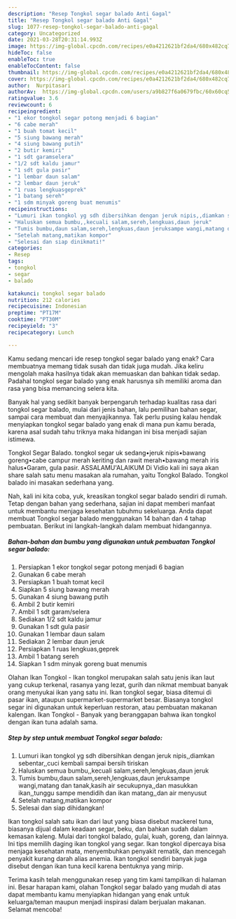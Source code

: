 ```yaml
---
description: "Resep Tongkol segar balado Anti Gagal"
title: "Resep Tongkol segar balado Anti Gagal"
slug: 1077-resep-tongkol-segar-balado-anti-gagal
category: Uncategorized
date: 2021-03-28T20:31:14.993Z
image: https://img-global.cpcdn.com/recipes/e0a4212621bf2da4/680x482cq70/tongkol-segar-balado-foto-resep-utama.jpg
hideToc: false
enableToc: true
enableTocContent: false
thumbnail: https://img-global.cpcdn.com/recipes/e0a4212621bf2da4/680x482cq70/tongkol-segar-balado-foto-resep-utama.jpg
cover: https://img-global.cpcdn.com/recipes/e0a4212621bf2da4/680x482cq70/tongkol-segar-balado-foto-resep-utama.jpg
author:  Nurpitasari
authorAv:  https://img-global.cpcdn.com/users/a9b827f6a0679fbc/60x60cq50/avatar.jpg
ratingvalue: 3.6
reviewcount: 6
recipeingredient:
- "1 ekor tongkol segar potong menjadi 6 bagian"
- "6 cabe merah"
- "1 buah tomat kecil"
- "5 siung bawang merah"
- "4 siung bawang putih"
- "2 butir kemiri"
- "1 sdt garamselera"
- "1/2 sdt kaldu jamur"
- "1 sdt gula pasir"
- "1 lembar daun salam"
- "2 lembar daun jeruk"
- "1 ruas lengkuasgeprek"
- "1 batang sereh"
- "1 sdm minyak goreng buat menumis"
recipeinstructions:
- "Lumuri ikan tongkol yg sdh dibersihkan dengan jeruk nipis,,diamkan sebentar,,cuci kembali sampai bersih tiriskan"
- "Haluskan semua bumbu,,kecuali salam,sereh,lengkuas,daun jeruk"
- "Tumis bumbu,daun salam,sereh,lengkuas,daun jeruksampe wangi,matang dan tanak,kasih air secukupnya,,dan masukkan ikan,,tunggu sampe mendidih dan ikan matang,,dan air menyusut"
- "Setelah matang,matikan kompor"
- "Selesai dan siap dinikmati!"
categories:
- Resep
tags:
- tongkol
- segar
- balado

katakunci: tongkol segar balado 
nutrition: 212 calories
recipecuisine: Indonesian
preptime: "PT17M"
cooktime: "PT30M"
recipeyield: "3"
recipecategory: Lunch

---
```



Kamu sedang mencari ide resep tongkol segar balado yang enak? Cara membuatnya memang tidak susah dan tidak juga mudah. Jika keliru mengolah maka hasilnya tidak akan memuaskan dan bahkan tidak sedap. Padahal tongkol segar balado yang enak harusnya sih memiliki aroma dan rasa yang bisa memancing selera kita.


Banyak hal yang sedikit banyak berpengaruh terhadap kualitas rasa dari tongkol segar balado, mulai dari jenis bahan, lalu pemilihan bahan segar, sampai cara membuat dan menyajikannya. Tak perlu pusing kalau hendak menyiapkan tongkol segar balado yang enak di mana pun kamu berada, karena asal sudah tahu triknya maka hidangan ini bisa menjadi sajian istimewa.

Tongkol Segar Balado. tongkol segar uk sedang•jeruk nipis•bawang goreng•cabe campur merah keriting dan rawit merah•bawang merah iris halus•Garam, gula pasir. ASSALAMU&#39;ALAIKUM Di Vidio kali ini saya akan share salah satu menu masakan ala rumahan, yaitu Tongkol Balado. Tongkol balado ini masakan sederhana yang.


Nah, kali ini kita coba, yuk, kreasikan tongkol segar balado sendiri di rumah. Tetap dengan bahan yang sederhana, sajian ini dapat memberi manfaat untuk membantu menjaga kesehatan tubuhmu sekeluarga. Anda dapat membuat Tongkol segar balado menggunakan 14 bahan dan 4 tahap pembuatan. Berikut ini langkah-langkah dalam membuat hidangannya.

<!--inarticleads1-->

##### Bahan-bahan dan bumbu yang digunakan untuk pembuatan Tongkol segar balado:

1. Persiapkan 1 ekor tongkol segar potong menjadi 6 bagian
1. Gunakan 6 cabe merah
1. Persiapkan 1 buah tomat kecil
1. Siapkan 5 siung bawang merah
1. Gunakan 4 siung bawang putih
1. Ambil 2 butir kemiri
1. Ambil 1 sdt garam/selera
1. Sediakan 1/2 sdt kaldu jamur
1. Gunakan 1 sdt gula pasir
1. Gunakan 1 lembar daun salam
1. Sediakan 2 lembar daun jeruk
1. Persiapkan 1 ruas lengkuas,geprek
1. Ambil 1 batang sereh
1. Siapkan 1 sdm minyak goreng buat menumis


Olahan Ikan Tongkol - Ikan tongkol merupakan salah satu jenis ikan laut yang cukup terkenal, rasanya yang lezat, gurih dan nikmat membuat banyak orang menyukai ikan yang satu ini. Ikan tongkol segar, biasa ditemui di pasar ikan, ataupun supermarket-supermarket besar. Biasanya tongkol segar ini digunakan untuk keperluan restoran, atau pembuatan makanan kalengan. Ikan Tongkol - Banyak yang beranggapan bahwa ikan tongkol dengan ikan tuna adalah sama. 

<!--inarticleads2-->

##### Step by step untuk membuat Tongkol segar balado:

1. Lumuri ikan tongkol yg sdh dibersihkan dengan jeruk nipis,,diamkan sebentar,,cuci kembali sampai bersih tiriskan
1. Haluskan semua bumbu,,kecuali salam,sereh,lengkuas,daun jeruk
1. Tumis bumbu,daun salam,sereh,lengkuas,daun jeruksampe wangi,matang dan tanak,kasih air secukupnya,,dan masukkan ikan,,tunggu sampe mendidih dan ikan matang,,dan air menyusut
1. Setelah matang,matikan kompor
1. Selesai dan siap dihidangkan!

Ikan tongkol salah satu ikan dari laut yang biasa disebut mackerel tuna, biasanya dijual dalam keadaan segar, beku, dan bahkan sudah dalam kemasan kaleng. Mulai dari tongkol balado, gulai, kuah, goreng, dan lainnya. Ini tips memilih daging ikan tongkol yang segar. Ikan tongkol dipercaya bisa menjaga kesehatan mata, menyembuhkan penyakit rematik, dan mencegah penyakit kurang darah alias anemia. Ikan tongkol sendiri banyak juga disebut dengan ikan tuna kecil karena bentuknya yang mirip. 

Terima kasih telah menggunakan resep yang tim kami tampilkan di halaman ini. Besar harapan kami, olahan Tongkol segar balado yang mudah di atas dapat membantu kamu menyiapkan hidangan yang enak untuk keluarga/teman maupun menjadi inspirasi dalam berjualan makanan. Selamat mencoba!
